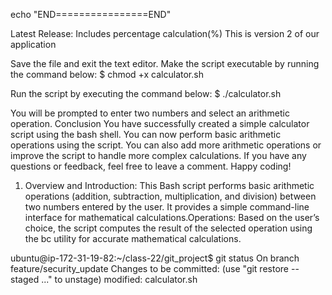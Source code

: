 echo "END================END"
 
 Latest Release: Includes percentage calculation(%)
 This is version 2 of our application



 Save the file and exit the text editor. 
 Make the script executable by running the command below: 
 $ chmod +x calculator.sh
 
 Run the script by executing the command below: 
 $ ./calculator.sh
 
 You will be prompted to enter two numbers and select an arithmetic operation. 
 Conclusion 
 You have successfully created a simple calculator script using the bash shell. You can now perform basic arithmetic operations using the script. 
 You can also add more arithmetic operations or improve the script to handle more complex calculations. 
 If you have any questions or feedback, feel free to leave a comment. 
 Happy coding!

1. Overview and Introduction: This Bash script performs basic arithmetic operations (addition, subtraction, multiplication, and division) between two numbers entered by the user. It provides a simple command-line interface for mathematical calculations.Operations: Based on the user’s choice, the script computes the result of the selected operation using the bc utility for accurate mathematical calculations.



ubuntu@ip-172-31-19-82:~/class-22/git_project$ git status
On branch feature/security_update
Changes to be committed:
  (use "git restore --staged <file>..." to unstage)
        modified:   calculator.sh
